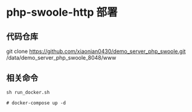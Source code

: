 # php-swoole-http 部署

## 代码仓库

git clone https://github.com/xiaonian0430/demo_server_php_swoole.git /data/demo_server_php_swoole_8048/www



## 相关命令
```
sh run_docker.sh

# docker-compose up -d
```


